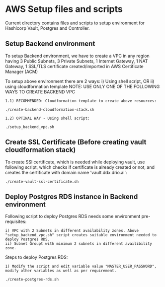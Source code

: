 
# AWS Setup files and scripts

Current directory contains files and scripts to setup environment for Hashicorp Vault, Postgres and Controller.

## Setup Backend environment

To setup Backend environment, we have to create a VPC in any region having 3 Public Subnets, 3 Private Subnets, 1 Internet Gateway, 1 NAT Gateway, 1 SSL/TLS certificate created/imported in AWS Certificate Manager (ACM)

To setup above environment there are 2 ways: i) Using shell script, OR ii) using cloudformation template
NOTE: USE ONLY ONE OF THE FOLLOWING WAYS TO CREATE BACKEND VPC

    1.1) RECOMMENDED: Cloudformation template to create above resources:

    ./create-backend-cloudformation-stack.sh

    1.2) OPTINAL WAY - Using shell script:

    ./setup_backend_vpc.sh


## Create SSL Certificate (Before creating vault cloudformation stack)

To create SSl certificate, which is needed while deploying vault, use following script, which checks if certificate is already created or not, and creates the certificate with domain name 'vault.ddx.drio.ai':

    ./create-vault-ssl-certificate.sh


## Deploy Postgres RDS instance in Backend environment

Following script to deploy Postgres RDS needs some environment pre-requisites:

    i) VPC with 2 Subnets in different availability zones. Above "setup_backend_vpc.sh" script creates suitable environment needed to deploy Postgres RDS.
    ii) Subnet Groupt with minimum 2 subnets in different availibility zone.

Steps to deploy Postgres RDS:

    1) Modify the script and edit variable value "MASTER_USER_PASSWORD", modify other variables as well as per requirement.

    ./create-postgres-rds.sh
